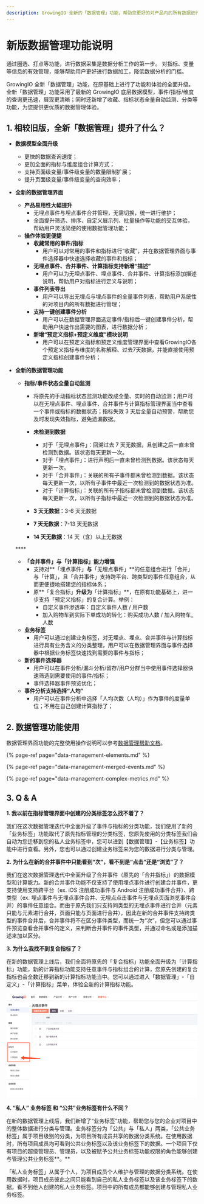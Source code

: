 ```yaml
---
description: GrowingIO 全新的「数据管理」功能，帮助您更好的对产品内的所有数据进行统一的维护与管理
---
```


# 新版数据管理功能说明

通过圈选、打点等功能，进行数据采集是数据分析工作的第一步。 对指标、变量等信息的有效管理，能够帮助用户更好进行数据加工，降低数据分析的门槛。

GrowingIO 全新「数据管理」功能，在原基础上进行了功能和体验的全面升级。全新「数据管理」功能采用了最新的 GrowingIO 底层数据模型，事件/指标/维度的查询更迅速，展现更清晰；同时还新增了收藏、指标状态全量自动监测、分类等功能，为您提供更优质的数据管理体验。

## 1. 相较旧版，全新「数据管理」提升了什么？

* **数据模型全面升级**
  * 更快的数据查询速度；
  * 更加全面的指标与维度组合计算方式；
  * 支持页面级变量/事件级变量的数量限制扩展；
  * 提升页面级变量/事件级变量的查询效率；
* **全新的数据管理界面**
  * **产品易用性大幅提升**
    * 无埋点事件与埋点事件合并管理，无需切换，统一进行维护；
    * 全面提升筛选、排序、自定义展示列、批量操作等功能的交互体验，帮助用户灵活简便的使用数据管理功能；
  * **操作体验更便捷**
    * **收藏常用的事件/指标**
      * 用户可以对常用的事件和指标进行“收藏”，并在数据管理界面与事件选择器中快速选择收藏的事件和指标；
    * **无埋点事件、合并事件、计算指标支持新增“描述”**
      * 用户可以为无埋点事件、埋点事件、合并事件、计算指标添加描述说明，帮助用户对指标进行定义与说明；
    * **事件列表导出**
      * 用户可以导出无埋点与埋点事件的全量事件列表，帮助用户系统性的对项目内的所有数据进行管理；
    * **支持一键创建事件分析**
      * 用户可以在数据管理界面选定事件/指标后一键创建事件分析，帮助用户快速作出需要的图表，进行数据分析；
    * **新增“预定义指标+预定义维度”模块说明**
      * 用户可以在预定义指标和预定义维度管理界面中查看GrowingIO各个预定义指标与维度的名称解释、过去7天数据，并能直接使用预定义指标创建事件分析；
* **全新的数据管理功能**

  * **指标/事件状态全量自动监测**

    * 将原先的手动指标状态监测功能改成全量、实时的自动监测；用户可以在无埋点事件、埋点事件、合并事件与计算指标管理界面当中查看一个事件或指标的数据状态；指标失效 3 天后全量自动预警，帮助您及时发现失效指标，避免遗漏数据。



    * **未检测到数据**
      * 对于「无埋点事件」：回溯过去 7 天无数据，且创建之后一直未曾检测到数据。该状态每天更新一次。 
      * 对于「埋点事件」：进行声明后一直未曾检测到数据。该状态每天更新一次。 
      * 对于「合并事件」：关联的所有子事件都未曾检测到数据。该状态每天更新一次，以所有子事件中最近一次检测到的数据状态为准。 
      * 对于「计算指标」：关联的所有子指标都未曾检测到数据。该状态每天更新一次，以所有子指标中最近一次检测到的数据状态为准。 
    * **3 天无数据**：3-6 天无数据 
    * **7 天无数据**：7-13 天无数据 
    * **14 天无数据**：14 天（含）以上无数据

  \*\*\*\*

  * **「合并事件」与「计算指标」能力增强**
    * 支持对**「埋点事件」**与**「无埋点事件」**的任意组合进行「合并」与「计算」，且「合并事件」支持跨平台、跨类型的事件任意组合，从而更便捷地搭建您的指标体系；
    * 原**「复合指标」**升级为**「计算指标」**，在原有功能基础上，进一步支持「预定义指标」的复合计算。举例：
      * 自定义事件渗透率：自定义事件人数 / 用户数 
      * 加入购物车到实际下单成功的转化：购买成功人数 / 加入购物车\_人数
  * **业务标签**
    * 用户可以通过创建业务标签，对无埋点、埋点、合并事件与计算指标进行具有业务含义的分类整理，用户可以在数据管理界面与事件选择器中根据业务标签快速找到需要的事件与指标；
  * **新的事件选择器**
    * 用户可以在事件分析/漏斗分析/留存/用户分群当中使用事件选择器快速筛选到需要使用的事件/指标；
    * 事件选择器事件预览优化；
  * **事件分析支持选择“人均”**
    * 用户可以在事件分析中选择「人均次数（人均）」作为事件的度量单位；不用在自己创建计算指标了；

## **2. 数据管理功能使用**

数据管理界面功能的完整使用操作说明可以参考[数据管理帮助文档](https://docs.growingio.com/docs/data-management/)。

{% page-ref page="data-management-elements.md" %}

{% page-ref page="data-management-merged-events.md" %}

{% page-ref page="data-management-complex-metrics.md" %}

## **3. Q & A**

**1. 我以前在指标管理界面中创建的分类标签怎么找不着了？**

我们在这次数据管理迭代中全面升级了事件与指标的分类功能，我们使用了新的「业务标签」功能取代了原先指标管理的分类标签，您原先使用的分类标签我们会自动为您迁移到您的私人业务标签中，您可以进到【数据管理】-【业务标签】功能中进行查看。另外，您也可以通过创建业务标签来为您的数据进行分类与管理。

**2. 为什么在新的合并事件中只能看到“次”，看不到是“点击”还是“浏览”了？**

我们在这次数据管理迭代中全面升级了合并事件（原先的「合并指标」）的数据模型和计算能力。新的合并事件功能不仅支持了使用埋点事件进行创建合并事件，更支持使用支持跨平台（ex. iOS 注册成功事件与 Android 注册成功事件合并）、跨类型（ex. 埋点事件与无埋点事件合并、无埋点点击事件与无埋点页面浏览事件合并）的事件任意组合。而由于原先我们只支持同类型的无埋点事件进行合并（元素只能与元素进行合并，页面只能与页面进行合并），因此在新的合并事件支持跨类型的事件合并后，合并事件将不在区分事件类型，而统一为“次”，但您可以通过事件预览查看合并事件的定义，来判断合并事件的事件类型，并通过命名或是添加描述来加以区分。

**3. 为什么我找不到复合指标了？**

在新的数据管理上线后，我们全面将原先的「复合指标」功能全面升级为「计算指标」功能，新的计算指标功能支持任意事件与指标组合的计算，您原先创建的复合指标也会全数迁移到新的计算指标功能当中。您可以通过进入「数据管理」-「自定义」-「计算指标」菜单，体验全新的计算指标功能。

![](../.gitbook/assets/image%20%2876%29.png)

**4. “私人” 业务标签 和 “公共”业务标签有什么不同？**

在新的数据管理上线后，我们新增了“业务标签”功能，帮助您与您的企业对项目中的整体数据进行分类与管理。业务标签分为「公共」与「私人」两类，「公共业务标签」属于项目级别的分类，为项目所有成员共享的数据分类系统。在使用数据时，所有项目成员均可看到公共业务标签以及该业务标签下的数据。一个项目下仅有项目的超级管理员、管理员，以及被赋予公共业务标签功能权限的角色能够创建与管理公共业务标签**。**

「私人业务标签」从属于个人，为项目成员个人维护与管理的数据分类系统。在使用数据时，项目成员彼此之间只能看到自己的私人业务标签以及该业务标签下的数据，看不到他人创建的私人业务标签。项目中的所有成员都能够创建与管理私人业务标签。

